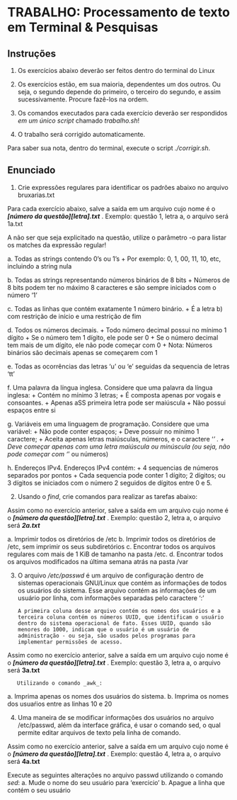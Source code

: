 # TRABALHO: Processamento de texto em Terminal & Pesquisas

## Instruções

1. Os exercícios abaixo deverão ser feitos dentro do terminal do Linux
       
2. Os exercícios estão, em sua maioria, dependentes um dos outros. Ou seja, o segundo depende do primeiro, o terceiro do segundo, e assim sucessivamente. Procure fazê-los na ordem.
       
3. Os comandos executados para cada exercício deverão ser respondidos _em um único script_ chamado _trabalho.sh_!
       
4. O trabalho será corrigido automaticamente.
       
Para saber sua nota, dentro do terminal, execute o script _./corrigir.sh_.

## Enunciado

1. Crie expressões regulares para identificar os padrões abaixo no arquivo bruxarias.txt
       
Para cada exercício abaixo, salve a saída em um arquivo cujo nome é o ***\[número da questão\]\[letra\].txt*** . Exemplo: questão 1, letra a, o arquivo será 1a.txt
       
A não ser que seja explicitado na questão, utilize o parâmetro -o para listar os matches da expressão regular!
       
   a. Todas as strings contendo 0’s ou 1’s 
      + Por exemplo: 0, 1, 00, 11, 10, etc, incluindo a string nula

   b. Todas as strings representando números binários de 8 bits
      + Números de 8 bits podem ter no máximo 8 caracteres e são sempre iniciados com o número ‘1’

   c. Todas as linhas que contém exatamente 1 número binário.
      + É a letra b) com restrição de início e uma restrição de fim

   d. Todos os números decimais.
      + Todo número decimal possui no mínimo 1 dígito
      + Se o número tem 1 dígito, ele pode ser 0
      + Se o número decimal tem mais de um dígito, ele não pode começar com 0
      + Nota: Números binários são decimais apenas se começarem com 1

   e. Todas as ocorrências das letras ‘u’ ou ‘e’ seguidas da sequencia de letras ‘tt’

   f. Uma palavra da língua inglesa. Considere que uma palavra da língua inglesa:
      + Contém no mínimo 3 letras;
      + É composta apenas por vogais e consoantes.
      + Apenas aSS primeira letra pode ser maiúscula
      + Não possui espaços entre si

   g. Variáveis em uma linguagem de programação. Considere que uma variável:
      + Não pode conter espaços;
      + Deve possuir no mínimo 1 caractere;
      + Aceita apenas letras maiúsculas, números, e o caractere ‘_’ .
      + Deve começar apenas com uma letra maiúscula ou minúscula (ou seja, não pode começar com ‘_’ ou números)

   h. Endereços IPv4. Endereços IPv4 contém:
      + 4 sequencias de números separados por pontos
      + Cada sequencia pode conter 1 dígito; 2 dígitos; ou 3 dígitos se iniciados com o número 2 seguidos de dígitos entre 0 e 5.
      
2. Usando o _find_, crie comandos para realizar as tarefas abaixo:
       
Assim como no exercício anterior, salve a saída em um arquivo cujo nome é o ***\[número da questão\]\[letra\].txt*** . Exemplo: questão 2, letra a, o arquivo será ***2a.txt***
       
   a. Imprimir todos os diretórios de /etc
   b. Imprimir todos os diretórios de /etc, sem imprimir os seus subdiretórios
   c. Encontrar todos os arquivos regulares com mais de 1 KiB de tamanho na pasta /etc.
   d. Encontrar todos os arquivos modificados na última semana atrás na pasta /var
         
3. O arquivo _/etc/passwd_ é um arquivo de configuração dentro de sistemas operacionais GNU/Linux que contém as informações de todos os usuários do sistema. Esse arquivo contém as informações de um usuário por linha, com informações separadas pelo caractere ‘:’
       
       A primeira coluna desse arquivo contém os nomes dos usuários e a terceira coluna contém os números UUID, que identificam o usuário dentro do sistema operacional de fato. Esses UUID, quando são menores do 1000, indicam que o usuário é um usuário de administração - ou seja, são usados pelos programas para implementar permissões de acesso.
       
Assim como no exercício anterior, salve a saída em um arquivo cujo nome é o ***\[número da questão\]\[letra\].txt*** . Exemplo: questão 3, letra a, o arquivo será **3a.txt**
       
       Utilizando o comando _awk_:
   a. Imprima apenas os nomes dos usuários do sistema.
   b. Imprima os nomes dos usuaŕios entre as linhas 10 e 20
         
4. Uma maneira de se modificar informações dos usuários no arquivo /etc/passwd, além da interface gráfica, é usar o comando sed, o qual permite editar arquivos de texto pela linha de comando.

Assim como no exercício anterior, salve a saída em um arquivo cujo nome é o ***\[número da questão\]\[letra\].txt*** . Exemplo: questão 4, letra a, o arquivo será **4a.txt**

   Execute as seguintes alterações no arquivo passwd utilizando o comando _sed_:
   a. Mude o nome do seu usuário para ‘exercicio’
   b. Apague a linha que contém o seu usuário
         
   
         

         
         
